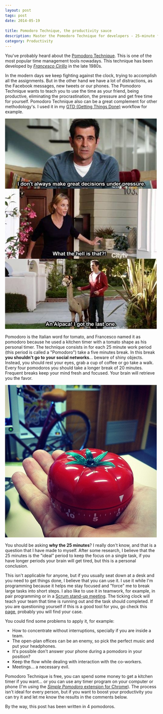 ```yaml
---
layout: post
tags: post
date: 2014-05-19

title: Pomodoro Technique, the productivity sauce
description: Master the Pomodoro Technique for developers - 25-minute focused work sessions with breaks to boost productivity and eliminate distractions.
category: Productivity
---
```


You've probably heard about the [Pomodoro Technique](https://pomodorotechnique.com/). This is one of the most popular time management tools nowadays. This technique has been developed by _[Francesco Cirillo](https://francescocirillo.com/)_ in the late 1980s.

In the modern days we keep fighting against the clock, trying to accomplish all the assignments. But in the other hand we have a lot of distractions, as the Facebook messages, new tweets or our phones. The Pomodoro Technique wants to teach you to use the time as your friend, being productive, eliminating the procrastination, the pressure and get free time for yourself. Pomodoro Technique also can be a great complement for other methodology's. I used it in my [GTD (Getting Things Done)](https://gettingthingsdone.com/) workflow for example.

![Modern Family - Decisions under pressure](/images/pomodoro-technique-the-productivity-sauce-modern-family-decisions-under-pressure.jpg)

Pomodoro is the Italian word for tomato, and Francesco named it as pomodoro because he used a kitchen timer with a tomato shape as his personal timer.
The technique consists in for each 25 minute work period (this period is called a "Pomodoro") take a five minutes break. In this break **you shouldn't go to your social networks**... beware of shiny objects. Instead, you should rest your eyes, grab a cup of coffee or go take a walk. Every four pomodoros you should take a longer break of 20 minutes. Frequent breaks keep your mind fresh and focused. Your brain will retrieve you the favor.

[![Pomodoro timer](/images/pomodoro-technique-the-productivity-sauce-pomodoro-timer.jpg)](https://www.flickr.com/photos/33593406@N03/7738254354/)

<!---*"Photo by [Kate Bunker](http://www.flickr.com/photos/33593406@N03/7738254354/) licensed under [Creative Commons Attribution-NonCommercial License](http://creativecommons.org/licenses/by-nc/2.0/)."*
-->

You should be asking **why the 25 minutes**? I really don't know, and that is a question that I have made to myself. After some research, I believe that the 25 minutes is the "ideal" period to keep the focus on a single task, if you have longer periods your brain will get tired, but this is a personal conclusion.

This isn't applicable for anyone, but if you usually seat down at a desk and you need to get things done, I believe that you can use it. I use it while I'm programming because it helps me stay focused and "force" me to break large tasks into short steps. I also like to use it in teamwork, for example, in pair programming or in a [Scrum stand-up meeting](https://en.wikipedia.org/wiki/Stand-up_meeting). The ticking clock will teach your team that time is running out and the task should completed. If you are questioning yourself if this is a good tool for you, go check this [page](https://pomodorotechnique.com/get-started/), probably you will find your case.

You could find some problems to apply it, for example:

- How to concentrate without interruptions, specially if you are inside a team.
- The open-plan offices can be an enemy, so pick the perfect music and put your headphones.
- It's possible don't answer your phone during a pomodoro in your position?
- Keep the flow while dealing with interaction with the co-workers.
- Meetings... a necessary evil.

Pomodoro Technique is free, you can spend some money to get a kitchen timer if you want… or you can use any timer program on your computer or phone (I'm using the [_Simple Pomodoro_ extension for Chrome](https://chrome.google.com/webstore/detail/simple-pomodoro%C2%AE/blidjjfbdbkcmegfnidmgndgdamhhelp)). The process isn't ideal for every person, but if you want to boost your productivity you can try it and let me know the results in the comments below.

By the way, this post has been written in 4 pomodoros.
